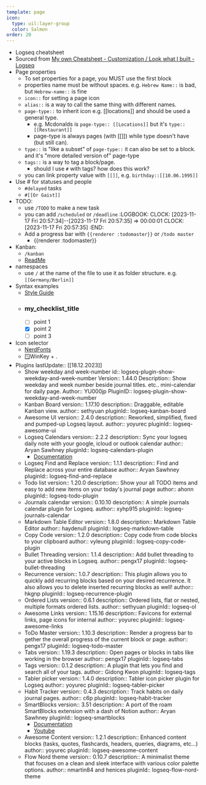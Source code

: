 ```yaml
---
template: page
icon:
  type: uil:layer-group
  color: Salmon
order: 20  
---
```


- Logseq cheatsheet
- Sourced from [My own Cheatsheet - Customization / Look what I built - Logseq]( https://discuss.logseq.com/t/my-own-cheatsheet/23795 )
- Page properties
	- To set properties for a page, you MUST use the first block
	- properties name must be without spaces. e.g. `Hebrew Name::` is bad, but `Hebrew-name::` is fine
	- `icon::` for setting a page icon
	- `alias::` is a way to call the same thing with different names.
	- `page-type::` to inherit icon e.g. [[locations]] and should be used a general type.
		- e.g. Mcdonalds is `page-type:: [[Locations]]` but it's `type:: [[Restaurant]]`
		- page-type is always pages (with [[]]) while type doesn't have (but still can).
	- `type::` is "like a subset" of `page-type::` it can also be set to a block. and it's "more detailed version of" page-type
	- `tags::` is a way to tag a block/page.
		- should I use `#` with tags? how does this work?
	- you can link property value with ``[[]]``, e.g. `birthday::[[10.06.1995]]`
- Use # for statuses and people
	- `#delayed` tasks
	- `#[[Or Gaist]]`
- TODO:
	- use `/TODO` to make a new task
	- you can add `/scheduled` or `/deadline`
	  :LOGBOOK:
	  CLOCK: [2023-11-17 Fri 20:57:34]--[2023-11-17 Fri 20:57:35] =>  00:00:01
	  CLOCK: [2023-11-17 Fri 20:57:35]
	  :END:
	- Add a progress bar with `{{renderer :todomaster}}` or `/todo master`
		- {{renderer :todomaster}}
- Kanban:
	- `/kanban`
	- [ReadMe](https://github.com/sethyuan/logseq-plugin-kanban-board/blob/master/README.en.md)
- namespaces
	- use `/` at the name of the file to use it as folder structure.
	  e.g. `[[Germany/Berlin]]`
- Syntax examples
	- [Style Guide](https://www.logseqtemplates.com/t/candide/Style%20Guide)
	- ### my_checklist_title
	  * [ ] point 1
	  * [X] point 2 
	  * [ ] point 3
- Icon selector
	- [NerdFonts](https://www.nerdfonts.com/cheat-sheet)
	- 🪟WinKey + .
- Plugins
  lastUpdate:: [[18.12.2023]]
	- Show weekday and week-number
	  id:: logseq-plugin-show-weekday-and-week-number
	  Version:: 1.44.0
	  Description:: Show weekday and week number beside journal titles. etc.. mini-calendar for daily page.
	  Author:: YU000jp
	  PluginID:: logseq-plugin-show-weekday-and-week-number
	- Kanban Board
	  version:: 1.17.10
	  description:: Draggable, editable Kanban view.
	  author:: sethyuan
	  pluginId:: logseq-kanban-board
	- Awesome UI
	  version:: 2.4.0
	  description:: Reworked, simplified, fixed and pumped-up Logseq layout.
	  author:: yoyurec
	  pluginId:: logseq-awesome-ui
	- Logseq Calendars
	  version:: 2.2.2
	  description:: Sync your logseq daily note with your google, icloud or outlook calendar
	  author:: Aryan Sawhney
	  pluginId:: logseq-calendars-plugin
		- [Documentation](https://github.com/sawhney17/logseq-calendars-plugin)
	- Logseq Find and Replace
	  version:: 1.1.1
	  description:: Find and Replace across your entire database
	  author:: Aryan Sawhney
	  pluginId:: logseq-find-and-replace
	- Todo list
	  version:: 1.20.0
	  description:: Show your all TODO items and easy to add new items on your today's journal page
	  author:: ahonn
	  pluginId:: logseq-todo-plugin
	- Journals calendar
	  version:: 0.10.10
	  description:: A simple journals calendar plugin for Logseq.
	  author:: xyhp915
	  pluginId:: logseq-journals-calendar
	- Markdown Table Editor
	  version:: 1.8.0
	  description:: Markdown Table Editor
	  author:: haydenull
	  pluginId:: logseq-markdown-table
	- Copy Code
	  version:: 1.2.0
	  description:: Copy code from code blocks to your clipboard
	  author:: vyleung
	  pluginId:: logseq-copy-code-plugin
	- Bullet Threading
	  version:: 1.1.4
	  description:: Add bullet threading to your active blocks in Logseq.
	  author:: pengx17
	  pluginId:: logseq-bullet-threading
	- Recurrence
	  version:: 1.0.7 
	  description:: This plugin allows you to quickly add recurring blocks based on your desired recurrence. It also allows you to delete inserted recurring blocks as well!
	  author:: hkgnp
	  pluginId:: logseq-recurrence-plugin
	- Ordered Lists
	  version:: 0.6.1
	  description:: Ordered lists, flat or nested, multiple formats ordered lists.
	  author:: sethyuan
	  pluginId:: logseq-ol
	- Awesome Links
	  version:: 1.15.16
	  description:: Favicons for external links, page icons for internal
	  author:: yoyurec
	  pluginId:: logseq-awesome-links
	- ToDo Master
	  version:: 1.10.3
	  description:: Render a progress bar to gether the overall progress of the current block or page.
	  author:: pengx17
	  pluginId:: logseq-todo-master
	- Tabs
	  version:: 1.19.3
	  description:: Open pages or blocks in tabs like working in the browser
	  author:: pengx17
	  pluginId:: logseq-tabs
	- Tags
	  version:: 0.1.2
	  description:: A plugin that lets you find and search all of your tags.
	  author:: Gidong Kwon
	  pluginId:: logseq-tags
	- Tabler picker
	  version:: 1.4.0
	  description:: Tabler icon picker plugin for Logseq
	  author:: yoyurec
	  pluginId:: logseq-tabler-picker
	- Habit Tracker
	  version:: 0.4.3
	  description:: Track habits on daily journal pages.
	  author:: c6p
	  pluginId:: logseq-habit-tracker
	- SmartBlocks
	  version:: 3.51
	  description:: A port of the roam SmartBlocks extension with a dash of Notion
	  author:: Aryan Sawhney
	  pluginId:: logseq-smartblocks
		- [Documentation](https://github.com/sawhney17/logseq-smartblocks)
		- [Youtube](https://www.youtube.com/watch?v=55s-K1uAUc0)
	- Awesome Content
	  version:: 1.2.1
	  description:: Enhanced content blocks (tasks, quotes, flashcards, headers, queries, diagrams, etc...)
	  author:: yoyurec
	  pluginId:: logseq-awesome-content
	- Flow Nord theme
	  version:: 0.10.7
	  description:: A minimalist theme that focuses on a clean and sleek interface with various color palette options.
	  author:: nmartin84 and henices
	  pluginId:: logseq-flow-nord-theme